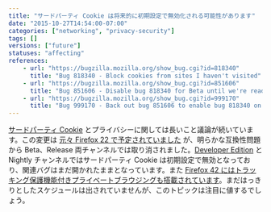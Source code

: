 ```yaml
---
title: "サードパーティ Cookie は将来的に初期設定で無効化される可能性があります"
date: "2015-10-27T14:54:00-07:00"
categories: ["networking", "privacy-security"]
tags: []
versions: ["future"]
statuses: "affecting"
references:
    - url: "https://bugzilla.mozilla.org/show_bug.cgi?id=818340"
      title: "Bug 818340 - Block cookies from sites I haven't visited"
    - url: "https://bugzilla.mozilla.org/show_bug.cgi?id=851606"
      title: "Bug 851606 - Disable bug 818340 for Beta until we're ready"
    - url: "https://bugzilla.mozilla.org/show_bug.cgi?id=999170"
      title: "Bug 999170 - Back out bug 851606 to enable bug 818340 on the default 3rd-party cookie policy for releases"
---
```

[サードパーティ Cookie](https://support.mozilla.org/ja/kb/disable-third-party-cookies) とプライバシーに関しては長いこと議論が続いています。この変更は [元々 Firefox 22 で予定されていました](https://www.fxsitecompat.com/ja/docs/2013/third-party-cookies-are-blocked-by-default/) が、明らかな互換性問題から Beta、Release 両チャンネルでは取り消されました。[Developer Edition](https://www.mozilla.org/firefox/developer/) と Nightly チャンネルではサードパーティ Cookie は初期設定で無効となっており、関連バグはまだ開かれたままとなっています。また [Firefox 42 にはトラッキング保護機能付きプライベートブラウジングも搭載されています](https://www.fxsitecompat.com/ja/docs/2015/private-browsing-now-comes-with-tracking-protection/)。まだはっきりとしたスケジュールは出されていませんが、このトピックは注目に値するでしょう。

